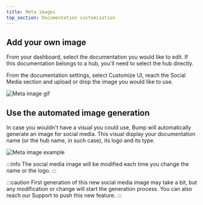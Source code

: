 ```yaml
---
title: Meta images
top_section: Documentation customization
---
```


## Add your own image

From your dashboard, select the documentation you would like to edit. If this documentation belongs to a hub, you'll need to select the hub directly.

From the documentation settings, select Customize UI, reach the Social Media section and upload or drop the image you would like to use.

![Meta image gif](/images/help/meta-image-custom.gif)

## Use the automated image generation

In case you wouldn't have a visual you could use, Bump will automatically generate an image for social media. This visual display your documentation name (or the hub name, in such case), its logo and its type.

![Meta image example](/images/help/meta-image-example.png)

:::info
The social media image will be modified each time you change the name or the logo.
:::

:::caution
First generation of this new social media image may take a bit, but any modification or change will start the generation process. You can also reach our Support to push this new feature.
:::
